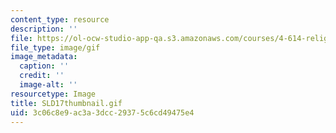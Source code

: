 ```yaml
---
content_type: resource
description: ''
file: https://ol-ocw-studio-app-qa.s3.amazonaws.com/courses/4-614-religious-architecture-and-islamic-cultures-fall-2002/3c06c8e9ac3a3dcc29375c6cd49475e4_SLD17thumbnail.gif
file_type: image/gif
image_metadata:
  caption: ''
  credit: ''
  image-alt: ''
resourcetype: Image
title: SLD17thumbnail.gif
uid: 3c06c8e9-ac3a-3dcc-2937-5c6cd49475e4
---
```

